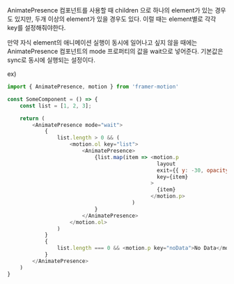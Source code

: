AnimatePresence 컴포넌트를 사용할 때 children 으로 하나의 element가 있는 경우도 있지만,
두개 이상의 element가 있을 경우도 있다. 이럴 때는 element별로 각각 key를 설정해줘야한다.

만약 자식 element의 애니메이션 실행이 동시에 일어나고 싶지 않을 때에는
AnimatePresence 컴포넌트의 mode 프로퍼티의 값을 wait으로 넣어준다. 
기본값은 sync로 동시에 실행되는 설정이다.

ex)
```javascript
import { AnimatePresence, motion } from 'framer-motion'

const SomeComponent = () => {
    const list = [1, 2, 3];

    return (
        <AnimatePresence mode="wait">
            {
                list.length > 0 && (
                    <motion.ol key="list">
                        <AnimatePresence>
                            {list.map(item => <motion.p 
                                                layout
                                                exit={{ y: -30, opacity: 0 }}
                                                key={item}
                                              >
                                                {item}
                                              </motion.p>
                                        )
                            }
                        </AnimatePresence>
                    </motion.ol>
                )
            }
            {
                list.length === 0 && <motion.p key="noData">No Data</motion.p>
            }
        </AnimatePresence>
    )
}
```